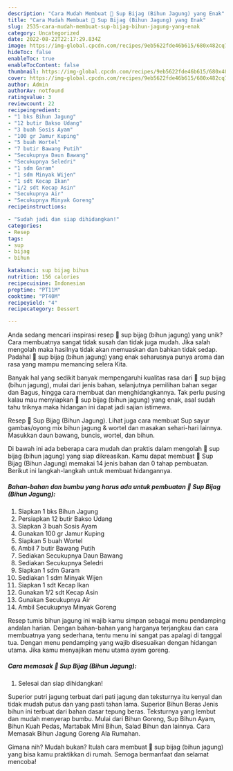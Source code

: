 ```yaml
---
description: "Cara Mudah Membuat 🍲 Sup Bijag (Bihun Jagung) yang Enak"
title: "Cara Mudah Membuat 🍲 Sup Bijag (Bihun Jagung) yang Enak"
slug: 2535-cara-mudah-membuat-sup-bijag-bihun-jagung-yang-enak
category: Uncategorized
date: 2022-08-22T22:17:29.834Z
image: https://img-global.cpcdn.com/recipes/9eb5622fde46b615/680x482cq70/sup-bijag-bihun-jagung-foto-resep-utama.jpg
hideToc: false
enableToc: true
enableTocContent: false
thumbnail: https://img-global.cpcdn.com/recipes/9eb5622fde46b615/680x482cq70/sup-bijag-bihun-jagung-foto-resep-utama.jpg
cover: https://img-global.cpcdn.com/recipes/9eb5622fde46b615/680x482cq70/sup-bijag-bihun-jagung-foto-resep-utama.jpg
author: Admin
authorAv: notfound
ratingvalue: 3
reviewcount: 22
recipeingredient:
- "1 bks Bihun Jagung"
- "12 butir Bakso Udang"
- "3 buah Sosis Ayam"
- "100 gr Jamur Kuping"
- "5 buah Wortel"
- "7 butir Bawang Putih"
- "Secukupnya Daun Bawang"
- "Secukupnya Seledri"
- "1 sdm Garam"
- "1 sdm Minyak Wijen"
- "1 sdt Kecap Ikan"
- "1/2 sdt Kecap Asin"
- "Secukupnya Air"
- "Secukupnya Minyak Goreng"
recipeinstructions:

- "Sudah jadi dan siap dihidangkan!"
categories:
- Resep
tags:
- sup
- bijag
- bihun

katakunci: sup bijag bihun 
nutrition: 156 calories
recipecuisine: Indonesian
preptime: "PT11M"
cooktime: "PT40M"
recipeyield: "4"
recipecategory: Dessert

---
```





Anda sedang mencari inspirasi resep 🍲 sup bijag (bihun jagung) yang unik? Cara membuatnya sangat tidak susah dan tidak juga mudah. Jika salah mengolah maka hasilnya tidak akan memuaskan dan bahkan tidak sedap. Padahal 🍲 sup bijag (bihun jagung) yang enak seharusnya punya aroma dan rasa yang mampu memancing selera Kita.





Banyak hal yang sedikit banyak mempengaruhi kualitas rasa dari 🍲 sup bijag (bihun jagung), mulai dari jenis bahan, selanjutnya pemilihan bahan segar dan Bagus, hingga cara membuat dan menghidangkannya. Tak perlu pusing kalau mau menyiapkan 🍲 sup bijag (bihun jagung) yang enak,      asal sudah tahu triknya maka hidangan ini dapat jadi sajian istimewa.














Resep 🍲 Sup Bijag (Bihun Jagung). Lihat juga cara membuat Sup sayur gambas/oyong mix bihun jagung &amp; wortel dan masakan sehari-hari lainnya. Masukkan daun bawang, buncis, wortel, dan bihun.






Di bawah ini ada beberapa cara mudah dan praktis dalam mengolah 🍲 sup bijag (bihun jagung) yang siap dikreasikan. Kamu dapat membuat 🍲 Sup Bijag (Bihun Jagung) memakai 14 jenis bahan dan 0 tahap pembuatan. Berikut ini langkah-langkah untuk membuat hidangannya.

<!--inarticleads1-->

##### Bahan-bahan dan bumbu yang harus ada untuk pembuatan 🍲 Sup Bijag (Bihun Jagung):

1. Siapkan 1 bks Bihun Jagung
1. Persiapkan 12 butir Bakso Udang
1. Siapkan 3 buah Sosis Ayam
1. Gunakan 100 gr Jamur Kuping
1. Siapkan 5 buah Wortel
1. Ambil 7 butir Bawang Putih
1. Sediakan Secukupnya Daun Bawang
1. Sediakan Secukupnya Seledri
1. Siapkan 1 sdm Garam
1. Sediakan 1 sdm Minyak Wijen
1. Siapkan 1 sdt Kecap Ikan
1. Gunakan 1/2 sdt Kecap Asin
1. Gunakan Secukupnya Air
1. Ambil Secukupnya Minyak Goreng


Resep tumis bihun jagung ini wajib kamu simpan sebagai menu pendamping andalan harian. Dengan bahan-bahan yang harganya terjangkau dan cara membuatnya yang sederhana, tentu menu ini sangat pas apalagi di tanggal tua. Dengan menu pendamping yang wajib disesuaikan dengan hidangan utama. Jika kamu menyajikan menu utama ayam goreng. 

<!--inarticleads2-->

##### Cara memasak 🍲 Sup Bijag (Bihun Jagung):


1. Selesai dan siap dihidangkan!

Superior putri jagung terbuat dari pati jagung dan teksturnya itu kenyal dan tidak mudah putus dan yang pasti tahan lama. Superior Bihun Beras Jenis bihun ini terbuat dari bahan dasar tepung beras. Teksturnya yang lembut dan mudah menyerap bumbu. Mulai dari Bihun Goreng, Sup Bihun Ayam, Bihun Kuah Pedas, Martabak Mini Bihun, Salad Bihun dan lainnya. Cara Memasak Bihun Jagung Goreng Ala Rumahan. 

Gimana nih? Mudah bukan? Itulah cara membuat 🍲 sup bijag (bihun jagung) yang bisa kamu praktikkan di rumah. Semoga bermanfaat dan selamat mencoba!
